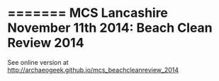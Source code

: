 =======
MCS Lancashire November 11th 2014: Beach Clean Review 2014
=======

See online version at http://archaeogeek.github.io/mcs_beachcleanreview_2014




